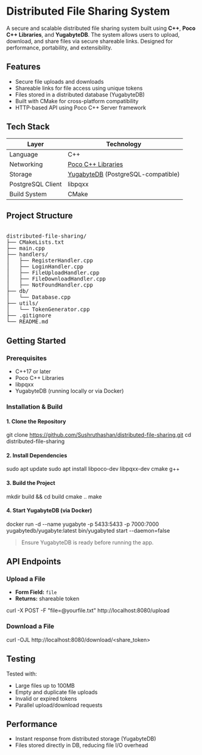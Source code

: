 # Distributed File Sharing System

A secure and scalable distributed file sharing system built using **C++**, **Poco C++ Libraries**, and **YugabyteDB**. The system allows users to upload, download, and share files via secure shareable links. Designed for performance, portability, and extensibility.

## Features

- Secure file uploads and downloads
- Shareable links for file access using unique tokens
- Files stored in a distributed database (YugabyteDB)
- Built with CMake for cross-platform compatibility
- HTTP-based API using Poco C++ Server framework

## Tech Stack

| Layer              | Technology            |
|--------------------|------------------------|
| Language           | C++                    |
| Networking         | [Poco C++ Libraries](https://pocoproject.org/) |
| Storage            | [YugabyteDB](https://www.yugabyte.com/) (PostgreSQL-compatible) |
| PostgreSQL Client  | libpqxx                |
| Build System       | CMake                  |

## Project Structure
<pre> 
distributed-file-sharing/
├── CMakeLists.txt
├── main.cpp
├── handlers/
│   ├── RegisterHandler.cpp
│   ├── LoginHandler.cpp
│   ├── FileUploadHandler.cpp
│   ├── FileDownloadHandler.cpp
│   ├── NotFoundHandler.cpp
├── db/
│   └── Database.cpp
├── utils/
│   └── TokenGenerator.cpp
├── .gitignore
└── README.md
</pre>
## Getting Started

### Prerequisites

- C++17 or later
- Poco C++ Libraries
- libpqxx
- YugabyteDB (running locally or via Docker)

### Installation & Build

#### 1. **Clone the Repository**
git clone https://github.com/Sushruthashan/distributed-file-sharing.git
cd distributed-file-sharing

#### 2. **Install Dependencies**
sudo apt update
sudo apt install libpoco-dev libpqxx-dev cmake g++

#### 3. **Build the Project**
mkdir build && cd build
cmake ..
make

#### 4. **Start YugabyteDB (via Docker)**
docker run -d --name yugabyte -p 5433:5433 -p 7000:7000 yugabytedb/yugabyte:latest bin/yugabyted start --daemon=false

> Ensure YugabyteDB is ready before running the app.

## API Endpoints

### Upload a File

* **Form Field:** `file`
* **Returns:** shareable token

curl -X POST -F "file=@yourfile.txt" http://localhost:8080/upload

### Download a File
curl -OJL http://localhost:8080/download/<share_token>

## Testing

Tested with:

* Large files up to 100MB
* Empty and duplicate file uploads
* Invalid or expired tokens
* Parallel upload/download requests

## Performance

* Instant response from distributed storage (YugabyteDB)
* Files stored directly in DB, reducing file I/O overhead
